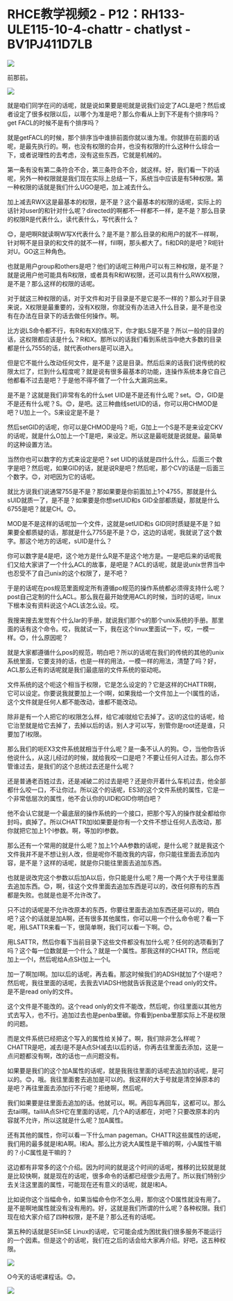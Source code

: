 # RHCE教学视频2 - P12：RH133-ULE115-10-4-chattr - chatlyst - BV1PJ411D7LB

![](img/c9c89ac38ae6c48cbb659553f6579148_0.png)

前那前。

![](img/c9c89ac38ae6c48cbb659553f6579148_2.png)

就是咱们同学在问的话呢，就是说如果要是呃就是说我们设定了ACL是吧？然后或者设定了很多权限以后，以哪个为准是吧？那么你看从上到下不是有个排序吗？get FACL的时候不是有个排序吗？

就是getFACL的时候，那个排序当中谁排前面你就以谁为准。你就排在前面的话呢，是最先执行的。啊，也没有权限的合并，也没有权限的什么这种什么综合一下，或者说理性的去考虑，没有这些东西，它就是机械的。

第一条有没有第二条符合不合，第三条符合不合，就这样。好，我们看一下的话呢，另外一种权限就是我们现在实际上总结一下，系统当中应该是有5种权限。第一种权限的话就是我们什么UGO是吧，加上减去什么。

加上减去RWX这是最基本的权限，是不是？这个最基本的权限的话呢，实际上的话针对user的和针对什么呢？directed的啊都不一样都不一样，是不是？那么目录的权限R是代表什么，读代表什么，写代表什么？

😊，是吧啊R就读啊W写X代表什么？是不是？那么目录的和用户的就不一样啊，针对啊不是目录的和文件的就不一样，fill啊，那头都大了。fi和DR的是吧？R呃针对U。GO这三种角色。

也就是用户group和others是吧？他们的话呢三种用户可以有三种权限，是不是？就是说用户他可能具有R权限，或者具有R和W权限，还可以具有什么RWX权限，是不是？那么这样的权限的话呢。

对于就这三种权限的话，对于文件和对于目录是不是它是不一样的？那么对于目录来说，X权限是最重要的，没有X权限，你就没有办法进入什么目录，是不是也没有在办法在目录下的话去做任何操作。啊。

比方说LS命令都不行，有R和有X的情况下，你才能LS是不是？所以一般的目录的话，这权限都应该是什么？R和X。那所以的话我们看到系统当中绝大多数的目录都是什么7555的话，就代表others是可以进入。

但是它不能什么改动任何文件，是不是？这是目录。然后后来的话我们说传统的权限太烂了，烂到什么程度呢？就是说有很多最基本的功能，连操作系统本身它自己他都看不过去是吧？于是他不得不做了一个什么大漏洞出来。

是不是？这就是我们非常有名的什么set UID是不是还有什么呢？set。😊，GID是不是还有什么呢？S。😊，是吧。这三种曲线setUID的话，你可以用CHMOD是吧？U加上一个。S来设定是不是？

然后setGID的话呢，你可以是CHMOD是吗？呃，G加上一个S是不是来设定CKV的话呢，就是什么O加上一个T是吧，来设定。所以这是最呃就是说就是。最简单的这种设置方法。

当然你也可以数字的方式来设定是吧？set UID的话就是四什么什么，后面三个数字是吧？然后呢，如果GID的话，就是说R是吧？然后呢，那个CV的话是一后面三个数字。😊，对吧因为它的话呢。

就比方说我们说通常755是不是？那如果要是你前面加上1个4755，那就是什么sUID就质一了，是不是？如果要是你想setUID和s GID全部都质疑，那就是什么6755是吧？就是CH。😊。

MOD是不是这样的话呢加一个文件，这就是setUID和s GID同时质疑是不是？如果要全都质疑的话，那就是什么7755是不是？😊，这边的话呢，我就说了这个数字。那这个地方的话呢，sUID是什么？

你可以数字是4是吧，这个地方是什么R是不是这个地方是。一是吧后来的话呢我们又给大家讲了一个什么ACL的故事，是吧是？ACL的话呢，就是说unix世界当中也忍受不了自己unix的这个权限了，是不吧？

于是的话呢在pos规范里面规定所有遵循po规范的操作系统都必须得支持什么呢？post自己定制的什么ACL。那么我在最开始使用ACL的时候，当时的话呢，linux下根本没有资料说这个ACL该怎么设。哎。

我搜来搜去发觉有个什么lar的手册，就说我们那个s的那个unix系统的手册。那里面的话有这个命令。哎，我就试一下，我在这个linux里面试一下，哎，一模一样。😊，什么原因呢？

就是大家都遵循什么pos的规范，明白吧？所以的话呢在我们的传统的其他的unix系统里面，它要支持的话，也是一样的用法，一模一样的用法，清楚了吗？好，ACL那么还有的话呢就是我们最底层的文件系统的驱动呃。

文件系统的这个呃这个相当于权限，它是怎么设定的？它是这样的CHATTR啊，它可以设定。你要说我就要加上一个I啊，如果我给一个文件加上一个I属性的话，这个文件就是任何人都不能改动，谁都不能改动。

除非是有一个人把它的I权限怎么样，给它减I就给它去掉了。这I的这位的话呢，给它治至就是给它去掉了，去掉以后的话，别人才可以写，别管你是root还是谁，只要加了I权限。

那么我们的呃EX3文件系统就相当于什么呢？是一条不认人的狗。😊，当他你告诉他说什么，从这儿经过的时候，就给我咬一口是吧？不要让任何人过去。那么你不管谁过去，是我们的这个总统过去还是什么呢？

还是普通老百姓过去，还是减破二的过去是吧？还是你开着什么车机过去，他全部都什么咬一口，不让你过。所以这个的话呢，ES3的这个文件系统的属性，它是一个非常低层次的属性，他不会认你的UID和GID你明白吧？

他不会认它就是一个最底层的操作系统的一个接口，把那个写入的操作就全都给你封吗，疯掉了。所以CHATTR加I如果要是你有一个文件不想让任何人去改动，那你就把它加上1个I参数。啊，等加的I参数。

那么还有一个常用的就是什么呢？加上1个AA参数的话呢，是什么呢？就是我这个文件我并不是不想让别人改，但是呢你不能改我的内容，你只能往里面去添加内容，是不是？这样的话呢，就是你只能往里面去追加东西。

也就是说改完这个参数以后加A以后，你只能是什么呢？用一个两个大于号往里面去追加东西。😊，啊，往这个文件里面去追加东西是可以的，改任何原有的东西都是失败。也就是也是不允许改了。

只不过的话呢是不允许改原本的东西，你要往里面去追加东西还是可以的，明白吧？这个的话就是加A啊，还有很多其他属性，你可以用一个什么命令呢？看一下呢，用LSATTR来看一下，很简单啊，我们可以看一下啊。😊。

用LSATTR，然后你看下当前目录下这些文件都没有加什么呢？任何的选项看到了吗？这个每一位数就是一个什么？就是一个属性。那我这样的CHATTR，然后呢加上一个I，然后呢给A点SH加上一个I。

加一了啊加I啊。加I以后的话呢，再去看。那这时候我们的ADSH就加了个I是吧？然后呢，我往里面的话呢，去我去VIADSH他就告诉我这是个read only的文件。是不是read only的文件。

这个文件是不能改的。这个read only的文件不能改，然后呢，你往里面以其他方式去写入，也不行。追加过去也是penba里碳。你看到penba里那实际上不是权限的问题。

而是文件系统已经把这个写入的属性给关掉了。啊，我们除非怎么样呢？CHATTR是吧，减去I是不是A点SH减去I以后的话，你再去往里面去添加，这是一点问题都没有啊，改的话也一点问题没有。

如果要是我们的这个加A属性的话呢，就是我我往里面的话呢去追加的话呢，是可以的。😊，哦。我往里面套去追加是可以的。我这样的大于号就是清空掉原本的是吧？再往里面去添加行不行呢？拒绝啊，然后呢。

我们如果要是往里面去追加的话。他就可以。啊。再回车再回车，这都可以。那么去tail啊。taililA点SH它在里面的话呢，几个A的话都在，对吧？只要改原本的内容就不允许，所以这就是什么呢？加A属性。

还有其他的属性，你可以看一下什么man pageman。CHATTR这些属性的话呢，我们用的最多就是I和A啊。I和A。那么比方说大A属性是干嘛的啊，小A属性干嘛的？小C属性是干嘛的？

这边都有非常多的这个介绍。因为时间的就是这个时间的话呢，推移的比较就是就是比较快啊，就是现在的话呢，很多命令的话都已经很少去用了。所以我们特别少去关注这里面的属性，可能现在还有意义的话呢，就是I和A。

比如说你这个当幅命令，如果当幅命令你不怎么用，那你这个D属性就没有用了。是不是啊地属性就没有没有用的。好，这就是我们所谓的什么呢？各种权限。我们现在给大家介绍了四种权限，是不是？那么还有的话呢。

第五种的话就是SElinSE Linux的话呢，它可能会成为困扰我们很多服务不能运行的一个因素。但是这个的话呢，我们在之后的话会给大家再介绍。好吧，这五种权限。



![](img/c9c89ac38ae6c48cbb659553f6579148_4.png)

O今天的话呢课程话。😊。

![](img/c9c89ac38ae6c48cbb659553f6579148_6.png)